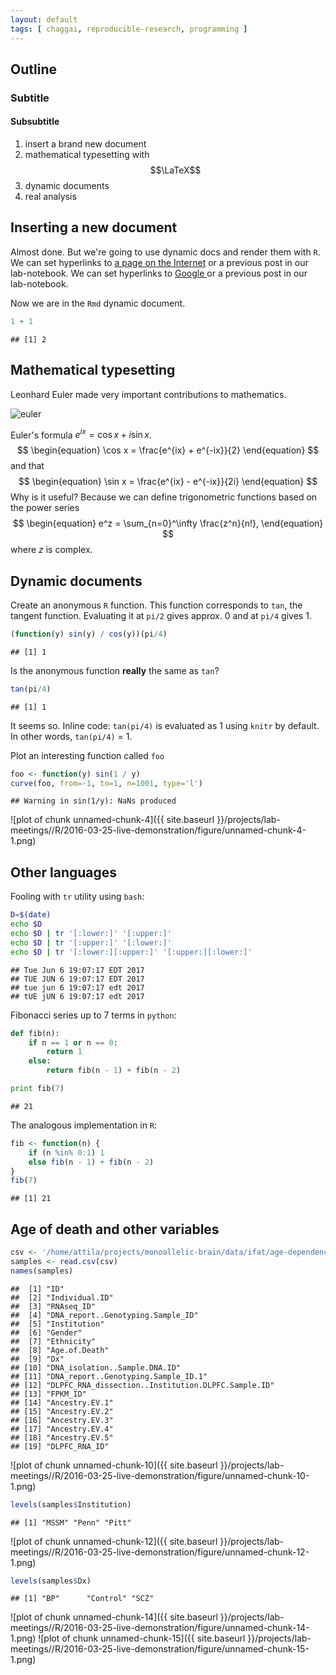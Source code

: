 ```yaml
---
layout: default
tags: [ chaggai, reproducible-research, programming ]
---
```


## Outline

### Subtitle

#### Subsubtitle

1. insert a brand new document
2. mathematical typesetting with $$\LaTeX$$
1. dynamic documents
3. real analysis

## Inserting a new document

Almost done.  But we're going to use dynamic docs and render them with `R`.  We can set hyperlinks to [a page on the Internet] or a previous post in our lab-notebook.  We can set hyperlinks to [ Google ] or a previous post in our lab-notebook.

Now we are in the `Rmd` dynamic document.


```r
1 + 1
```

```
## [1] 2
```

## Mathematical typesetting

Leonhard Euler made very important contributions to mathematics.

![euler](euler.jpg)

Euler's formula $e^{ix} = \cos x + i \sin x$.
$$
\begin{equation}
\cos x = \frac{e^{ix} + e^{-ix}}{2}
\end{equation}
$$
and that
$$
\begin{equation}
\sin x = \frac{e^{ix} - e^{-ix}}{2i}
\end{equation}
$$
Why is it useful?  Because we can define trigonometric functions based on the power series
$$
\begin{equation}
e^z = \sum_{n=0}^\infty \frac{z^n}{n!},
\end{equation}
$$
where $z$ is complex.

## Dynamic documents

Create an anonymous `R` function.  This function corresponds to `tan`, the tangent function. Evaluating it at `pi/2` gives approx. $0$ and at `pi/4` gives $1$.

```r
(function(y) sin(y) / cos(y))(pi/4)
```

```
## [1] 1
```

Is the anonymous function **really** the same as `tan`?

```r
tan(pi/4)
```

```
## [1] 1
```
It seems so.
Inline code: `tan(pi/4)` is evaluated as 1 using `knitr` by default.  In other words, `tan(pi/4)` = 1.

Plot an interesting function called `foo`


```r
foo <- function(y) sin(1 / y)
curve(foo, from=-1, to=1, n=1001, type='l')
```

```
## Warning in sin(1/y): NaNs produced
```

![plot of chunk unnamed-chunk-4]({{ site.baseurl }}/projects/lab-meetings//R/2016-03-25-live-demonstration/figure/unnamed-chunk-4-1.png)

## Other languages

Fooling with `tr` utility using `bash`:



```bash
D=$(date)
echo $D
echo $D | tr '[:lower:]' '[:upper:]'
echo $D | tr '[:upper:]' '[:lower:]'
echo $D | tr '[:lower:][:upper:]' '[:upper:][:lower:]'
```

```
## Tue Jun 6 19:07:17 EDT 2017
## TUE JUN 6 19:07:17 EDT 2017
## tue jun 6 19:07:17 edt 2017
## tUE jUN 6 19:07:17 edt 2017
```

Fibonacci series up to 7 terms in `python`:



```python
def fib(n):
    if n == 1 or n == 0:
        return 1
    else:
        return fib(n - 1) + fib(n - 2)

print fib(7)
```

```
## 21
```

The analogous implementation in `R`:



```r
fib <- function(n) {
    if (n %in% 0:1) 1
    else fib(n - 1) + fib(n - 2)
}
fib(7)
```

```
## [1] 21
```

## Age of death and other variables


```r
csv <- '/home/attila/projects/monoallelic-brain/data/ifat/age-dependence/samples.csv'
samples <- read.csv(csv)
names(samples)
```

```
##  [1] "ID"                                               
##  [2] "Individual.ID"                                    
##  [3] "RNAseq_ID"                                        
##  [4] "DNA_report..Genotyping.Sample_ID"                 
##  [5] "Institution"                                      
##  [6] "Gender"                                           
##  [7] "Ethnicity"                                        
##  [8] "Age.of.Death"                                     
##  [9] "Dx"                                               
## [10] "DNA_isolation..Sample.DNA.ID"                     
## [11] "DNA_report..Genotyping.Sample_ID.1"               
## [12] "DLPFC_RNA_dissection..Institution.DLPFC.Sample.ID"
## [13] "FPKM_ID"                                          
## [14] "Ancestry.EV.1"                                    
## [15] "Ancestry.EV.2"                                    
## [16] "Ancestry.EV.3"                                    
## [17] "Ancestry.EV.4"                                    
## [18] "Ancestry.EV.5"                                    
## [19] "DLPFC_RNA_ID"
```


![plot of chunk unnamed-chunk-10]({{ site.baseurl }}/projects/lab-meetings//R/2016-03-25-live-demonstration/figure/unnamed-chunk-10-1.png)


```r
levels(samples$Institution)
```

```
## [1] "MSSM" "Penn" "Pitt"
```
![plot of chunk unnamed-chunk-12]({{ site.baseurl }}/projects/lab-meetings//R/2016-03-25-live-demonstration/figure/unnamed-chunk-12-1.png)

```r
levels(samples$Dx)
```

```
## [1] "BP"      "Control" "SCZ"
```

![plot of chunk unnamed-chunk-14]({{ site.baseurl }}/projects/lab-meetings//R/2016-03-25-live-demonstration/figure/unnamed-chunk-14-1.png)
![plot of chunk unnamed-chunk-15]({{ site.baseurl }}/projects/lab-meetings//R/2016-03-25-live-demonstration/figure/unnamed-chunk-15-1.png)

[a page on the Internet]: http://jupyter.org
[ Google ]: http://google.com
<!-- MathJax scripts -->
<script type="text/javascript" src="https://cdn.mathjax.org/mathjax/latest/MathJax.js?config=TeX-AMS-MML_HTMLorMML"></script>
